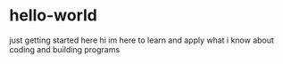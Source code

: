 # hello-world
just getting started here
hi im here to learn and apply what i know about coding and building programs 
